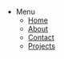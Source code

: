 - Menu
  - [Home](/#/?id=alfan-mubarok)
  - [About](README.md)
  - [Contact](contact.md)
  - [Projects](projects.md)
